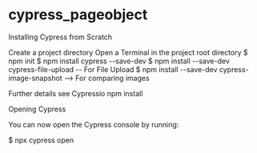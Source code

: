 # cypress_pageobject

Installing Cypress from Scratch

Create a project directory Open a Terminal in the project root directory
$ npm init
$ npm install cypress --save-dev
$ npm install --save-dev cypress-file-upload -- For File Upload
$ npm install --save-dev cypress-image-snapshot --> For comparing images

Further details see Cypressio npm install


Opening Cypress

You can now open the Cypress console by running:

$ npx cypress open


